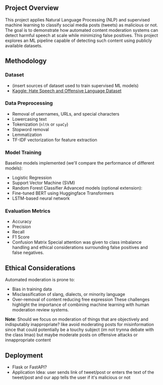 ## Project Overview
This project applies Natural Language Processing (NLP) and supervised machine learning to classify social media posts (tweets) as malicious or not. The goal is to demonstrate how automated content moderation systems can detect harmful speech at scale while minimizing false positives. This project explores an ML pipeline capable of detecting such content using publicly available datasets.

## Methodology
### Dataset
- (insert sources of dataset used to train supervised ML models)
- [Kaggle: Hate Speech and Offensive Language Dataset](https://www.kaggle.com/datasets/mrmorj/hate-speech-and-offensive-language-dataset)
### Data Preprocessing
- Removal of usernames, URLs, and special characters
- Lowercasing text
- Tokenization (`nltk` or `spaCy`)
- Stopword removal
- Lemmatization
- TF-IDF vectorization for feature extraction
### Model Training
Baseline models implemented (we'll compare the performance of different models):
- Logistic Regression
- Support Vector Machine (SVM)
- Random Forest Classifier
Advanced models (optional extension):
- Fine-tuned BERT using Huggingface Transformers
- LSTM-based neural network
### Evaluation Metrics
- Accuracy
- Precision
- Recall
- F1 Score
- Confusion Matrix
Special attention was given to class imbalance handling and ethical considerations surrounding false positives and false negatives.

## Ethical Considerations
Automated moderation is prone to:
- Bias in training data
- Misclassification of slang, dialects, or minority language
- Over-removal of content reducing free expression
These challenges highlight the importance of combining machine learning with human moderation review systems.

**Note**: Should we focus on moderation of things that are objectively and indisputably inappropriate? like avoid moderating posts for misinformation since that could potentially be a touchy subject (im not trynna debate with the class lmao) but maybe moderate posts on offensive attacks or innappropriate content

## Deployment
- Flask or FastAPI?
- Application Idea: user sends link of tweet/post or enters the text of the tweet/post and our app tells the user if it's malicious or not
